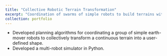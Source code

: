 ```yaml
---
title: "Collective Robotic Terrain Transformation"
excerpt: "Coordination of swarms of simple robots to build terrains with complex shapes<br/><img src='/files/ctm/wmrdp_r5_merge1_cover.gif'>"
collection: portfolio
---
```


- Developed planning algorithms for coordinating a group of simple earth-mover robots to collectively transform a continuous terrain into a user-defined shape.
- Developed a multi-robot simulator in Python.

